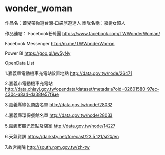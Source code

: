 # wonder_woman
作品名：蓋兒帶你遊台灣-口袋旅遊達人
團隊名稱：嘉義女超人

作品連結：
Facebook粉絲團
https://www.facebook.com/TWWonderWoman/

Facebook Messenger
http://m.me/TWWonderWoman

Power BI 
https://goo.gl/pw5yNy


OpenData List

1.嘉義縣電動機車充電站設置地點 http://data.gov.tw/node/26471

2.嘉義市電動機車充電站 http://data.chiayi.gov.tw/opendata/dataset/metadata?oid=02601580-97ec-430c-a8a4-da38fe57f9ae

3.嘉義縣綠色商店名單 http://data.gov.tw/node/28032

4.嘉義縣環保餐館名單 http://data.gov.tw/node/28033

5.嘉義市觀光景點及店家 http://data.gov.tw/node/14227

6.天氣資訊 https://darksky.net/forecast/23.5,121/si24/en

7.故宮南院 http://south.npm.gov.tw/zh-tw
